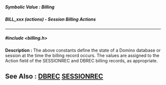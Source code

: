 ##### Symbolic Value : Billing
##### BILL_xxx (actions) - Session Billing Actions
---
##### #include <billing.h>
**Description :**
The above constants define the state of a Domino database or session at the 
time the billing record occurs. The values are assigned to the Action field of 
the SESSIONREC and DBREC billing records, as appropriate.  

**See Also :**
[DBREC](D:/md_files/DBREC.md)
[SESSIONREC](D:/md_files/SESSIONREC.md)
---
